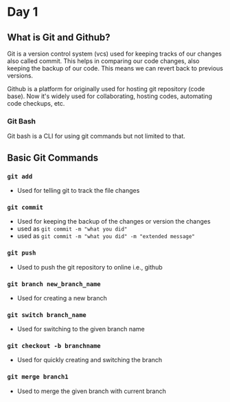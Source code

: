 # Day 1

## What is Git and Github?

Git is a version control system (vcs) used for keeping tracks of our changes also called commit. This helps in comparing our code changes, also keeping the backup of our code. This means we can revert back to previous versions.

Github is a platform for originally used for hosting git repository (code base). Now it's widely used for collaborating, hosting codes, automating code checkups, etc.

### Git Bash

Git bash is a CLI for using git commands but not limited to that.

## Basic Git Commands

### `git add`

- Used for telling git to track the file changes

### `git commit`

- Used for keeping the backup of the changes or version the changes
- used as `git commit -m "what you did"`
- used as `git commit -m "what you did" -m "extended message"`

### `git push`

- Used to push the git repository to online i.e., github

### `git branch new_branch_name`

- Used for creating a new branch

### `git switch branch_name`

- Used for switching to the given branch name

### `git checkout -b branchname`

- Used for quickly creating and switching the branch

### `git merge branch1`

- Used to merge the given branch with current branch
